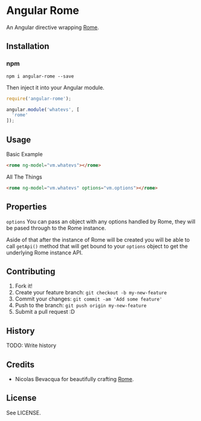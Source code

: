# Angular Rome

An Angular directive wrapping [Rome](http://bevacqua.github.io/rome/).

## Installation

### npm
```
npm i angular-rome --save
```

Then inject it into your Angular module.
```js
require('angular-rome');

angular.module('whatevs', [
  'rome'
]);
```


## Usage

Basic Example
```html
<rome ng-model="vm.whatevs"></rome>
```

All The Things
```html
<rome ng-model="vm.whatevs" options="vm.options"></rome>
```

## Properties
```options```
You can pass an object with any options handled by Rome, they will be pased through to the Rome instance.

Aside of that after the instance of Rome will be created you will be able to call ```getApi()``` method
that will get bound to your ```options``` object to get the underlying Rome instance API.
## Contributing

1. Fork it!
2. Create your feature branch: `git checkout -b my-new-feature`
3. Commit your changes: `git commit -am 'Add some feature'`
4. Push to the branch: `git push origin my-new-feature`
5. Submit a pull request :D

## History

TODO: Write history

## Credits

* Nicolas Bevacqua for beautifully crafting [Rome](http://bevacqua.github.io/rome/).

## License

See LICENSE.

